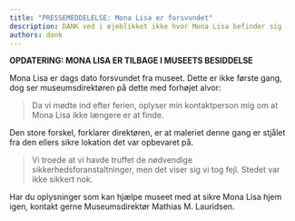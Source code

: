 ```yaml
---
title: "PRESSEMEDDELELSE: Mona Lisa er forsvundet"
description: DANK ved i øjeblikket ikke hvor Mona Lisa befinder sig
authors: dank
---
```


**OPDATERING: MONA LISA ER TILBAGE I MUSEETS BESIDDELSE**

Mona Lisa er dags dato forsvundet fra museet. Dette er ikke første gang, dog ser museumsdirektøren på dette med forhøjet alvor:
> Da vi mødte ind efter ferien, oplyser min kontaktperson mig om at Mona Lisa ikke længere er at finde.
<!-- truncate -->

Den store forskel, forklarer direktøren, er at maleriet denne gang er stjålet fra den ellers sikre lokation det var opbevaret på.
> Vi troede at vi havde truffet de nødvendige sikkerhedsforanstaltninger, men det viser sig vi tog fejl. Stedet var ikke sikkert nok.

Har du oplysninger som kan hjælpe museet med at sikre Mona Lisa hjem igen, kontakt gerne Museumsdirektør Mathias M. Lauridsen.